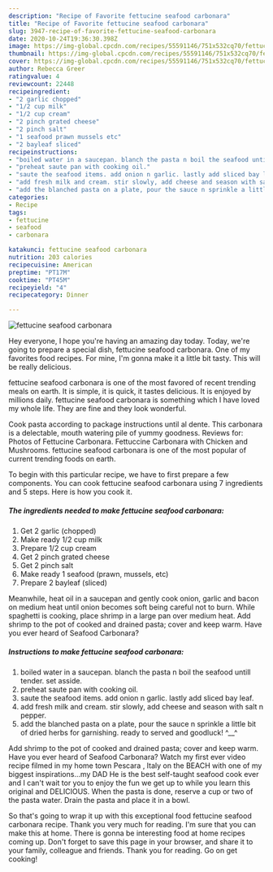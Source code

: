 ```yaml
---
description: "Recipe of Favorite fettucine seafood carbonara"
title: "Recipe of Favorite fettucine seafood carbonara"
slug: 3947-recipe-of-favorite-fettucine-seafood-carbonara
date: 2020-10-24T19:36:30.398Z
image: https://img-global.cpcdn.com/recipes/55591146/751x532cq70/fettucine-seafood-carbonara-recipe-main-photo.jpg
thumbnail: https://img-global.cpcdn.com/recipes/55591146/751x532cq70/fettucine-seafood-carbonara-recipe-main-photo.jpg
cover: https://img-global.cpcdn.com/recipes/55591146/751x532cq70/fettucine-seafood-carbonara-recipe-main-photo.jpg
author: Rebecca Greer
ratingvalue: 4
reviewcount: 22448
recipeingredient:
- "2 garlic chopped"
- "1/2 cup milk"
- "1/2 cup cream"
- "2 pinch grated cheese"
- "2 pinch salt"
- "1 seafood prawn mussels etc"
- "2 bayleaf sliced"
recipeinstructions:
- "boiled water in a saucepan. blanch the pasta n boil the seafood untill tender. set asside."
- "preheat saute pan with cooking oil."
- "saute the seafood items. add onion n garlic. lastly add sliced bay leaf."
- "add fresh milk and cream. stir slowly, add cheese and season with salt n pepper."
- "add the blanched pasta on a plate, pour the sauce n sprinkle a little bit of dried herbs for garnishing. ready to served and goodluck! ^__^"
categories:
- Recipe
tags:
- fettucine
- seafood
- carbonara

katakunci: fettucine seafood carbonara 
nutrition: 203 calories
recipecuisine: American
preptime: "PT17M"
cooktime: "PT45M"
recipeyield: "4"
recipecategory: Dinner

---
```



![fettucine seafood carbonara](https://img-global.cpcdn.com/recipes/55591146/751x532cq70/fettucine-seafood-carbonara-recipe-main-photo.jpg)

Hey everyone, I hope you're having an amazing day today. Today, we're going to prepare a special dish, fettucine seafood carbonara. One of my favorites food recipes. For mine, I'm gonna make it a little bit tasty. This will be really delicious.

fettucine seafood carbonara is one of the most favored of recent trending meals on earth. It is simple, it is quick, it tastes delicious. It is enjoyed by millions daily. fettucine seafood carbonara is something which I have loved my whole life. They are fine and they look wonderful.

Cook pasta according to package instructions until al dente. This carbonara is a delectable, mouth watering pile of yummy goodness. Reviews for: Photos of Fettucine Carbonara. Fettuccine Carbonara with Chicken and Mushrooms. fettucine seafood carbonara is one of the most popular of current trending foods on earth.


To begin with this particular recipe, we have to first prepare a few components. You can cook fettucine seafood carbonara using 7 ingredients and 5 steps. Here is how you cook it.

<!--inarticleads1-->

##### The ingredients needed to make fettucine seafood carbonara:

1. Get 2 garlic (chopped)
1. Make ready 1/2 cup milk
1. Prepare 1/2 cup cream
1. Get 2 pinch grated cheese
1. Get 2 pinch salt
1. Make ready 1 seafood (prawn, mussels, etc)
1. Prepare 2 bayleaf (sliced)


Meanwhile, heat oil in a saucepan and gently cook onion, garlic and bacon on medium heat until onion becomes soft being careful not to burn. While spaghetti is cooking, place shrimp in a large pan over medium heat. Add shrimp to the pot of cooked and drained pasta; cover and keep warm. Have you ever heard of Seafood Carbonara? 

<!--inarticleads2-->

##### Instructions to make fettucine seafood carbonara:

1. boiled water in a saucepan. blanch the pasta n boil the seafood untill tender. set asside.
1. preheat saute pan with cooking oil.
1. saute the seafood items. add onion n garlic. lastly add sliced bay leaf.
1. add fresh milk and cream. stir slowly, add cheese and season with salt n pepper.
1. add the blanched pasta on a plate, pour the sauce n sprinkle a little bit of dried herbs for garnishing. ready to served and goodluck! ^__^


Add shrimp to the pot of cooked and drained pasta; cover and keep warm. Have you ever heard of Seafood Carbonara? Watch my first ever video recipe filmed in my home town ‪Pescara‬ , Italy‬ on the ‪BEACH‬ with one of my biggest inspirations…my ‪DAD‬ He is the best self-taught ‪‎seafood‬ cook ever and I can&#39;t wait tor you to enjoy the fun we get up to while you learn this original and ‪‎DELICIOUS. When the pasta is done, reserve a cup or two of the pasta water. Drain the pasta and place it in a bowl. 

So that's going to wrap it up with this exceptional food fettucine seafood carbonara recipe. Thank you very much for reading. I'm sure that you can make this at home. There is gonna be interesting food at home recipes coming up. Don't forget to save this page in your browser, and share it to your family, colleague and friends. Thank you for reading. Go on get cooking!
